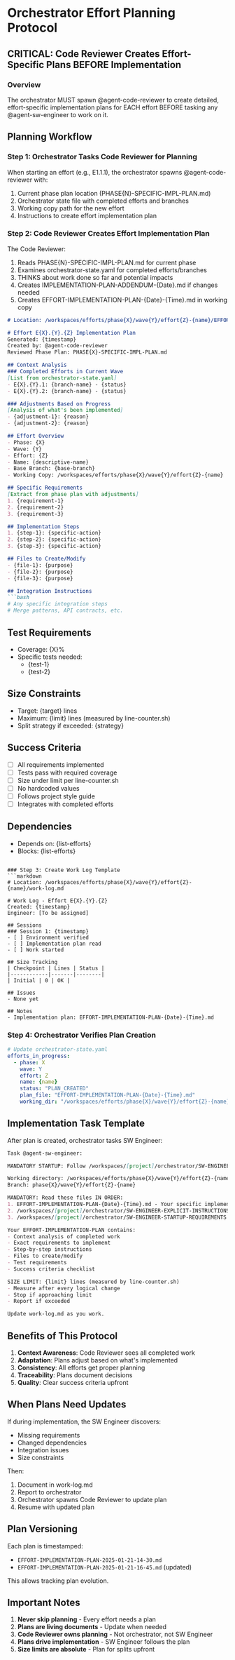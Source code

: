 # Orchestrator Effort Planning Protocol

## CRITICAL: Code Reviewer Creates Effort-Specific Plans BEFORE Implementation

### Overview
The orchestrator MUST spawn @agent-code-reviewer to create detailed, effort-specific implementation plans for EACH effort BEFORE tasking any @agent-sw-engineer to work on it.

## Planning Workflow

### Step 1: Orchestrator Tasks Code Reviewer for Planning
When starting an effort (e.g., E1.1.1), the orchestrator spawns @agent-code-reviewer with:
1. Current phase plan location (PHASE{N}-SPECIFIC-IMPL-PLAN.md)
2. Orchestrator state file with completed efforts and branches
3. Working copy path for the new effort
4. Instructions to create effort implementation plan

### Step 2: Code Reviewer Creates Effort Implementation Plan
The Code Reviewer:
1. Reads PHASE{N}-SPECIFIC-IMPL-PLAN.md for current phase
2. Examines orchestrator-state.yaml for completed efforts/branches
3. THINKS about work done so far and potential impacts
4. Creates IMPLEMENTATION-PLAN-ADDENDUM-{Date}.md if changes needed
5. Creates EFFORT-IMPLEMENTATION-PLAN-{Date}-{Time}.md in working copy

```markdown
# Location: /workspaces/efforts/phase{X}/wave{Y}/effort{Z}-{name}/EFFORT-IMPLEMENTATION-PLAN-{Date}-{Time}.md

# Effort E{X}.{Y}.{Z} Implementation Plan
Generated: {timestamp}
Created by: @agent-code-reviewer
Reviewed Phase Plan: PHASE{X}-SPECIFIC-IMPL-PLAN.md

## Context Analysis
### Completed Efforts in Current Wave
[List from orchestrator-state.yaml]
- E{X}.{Y}.1: {branch-name} - {status}
- E{X}.{Y}.2: {branch-name} - {status}

### Adjustments Based on Progress
[Analysis of what's been implemented]
- {adjustment-1}: {reason}
- {adjustment-2}: {reason}

## Effort Overview
- Phase: {X}
- Wave: {Y}  
- Effort: {Z}
- Name: {descriptive-name}
- Base Branch: {base-branch}
- Working Copy: /workspaces/efforts/phase{X}/wave{Y}/effort{Z}-{name}

## Specific Requirements
[Extract from phase plan with adjustments]
1. {requirement-1}
2. {requirement-2}
3. {requirement-3}

## Implementation Steps
1. {step-1}: {specific-action}
2. {step-2}: {specific-action}
3. {step-3}: {specific-action}

## Files to Create/Modify
- {file-1}: {purpose}
- {file-2}: {purpose}
- {file-3}: {purpose}

## Integration Instructions
```bash
# Any specific integration steps
# Merge patterns, API contracts, etc.
```

## Test Requirements
- Coverage: {X}%
- Specific tests needed:
  - {test-1}
  - {test-2}

## Size Constraints
- Target: {target} lines
- Maximum: {limit} lines (measured by line-counter.sh)
- Split strategy if exceeded: {strategy}

## Success Criteria
- [ ] All requirements implemented
- [ ] Tests pass with required coverage
- [ ] Size under limit per line-counter.sh
- [ ] No hardcoded values
- [ ] Follows project style guide
- [ ] Integrates with completed efforts

## Dependencies
- Depends on: {list-efforts}
- Blocks: {list-efforts}
```

### Step 3: Create Work Log Template
```markdown
# Location: /workspaces/efforts/phase{X}/wave{Y}/effort{Z}-{name}/work-log.md

# Work Log - Effort E{X}.{Y}.{Z}
Created: {timestamp}
Engineer: [To be assigned]

## Sessions
### Session 1: {timestamp}
- [ ] Environment verified
- [ ] Implementation plan read
- [ ] Work started

## Size Tracking
| Checkpoint | Lines | Status |
|------------|-------|--------|
| Initial | 0 | OK |

## Issues
- None yet

## Notes
- Implementation plan: EFFORT-IMPLEMENTATION-PLAN-{Date}-{Time}.md
```

### Step 4: Orchestrator Verifies Plan Creation
```yaml
# Update orchestrator-state.yaml
efforts_in_progress:
  - phase: X
    wave: Y
    effort: Z
    name: {name}
    status: "PLAN_CREATED"
    plan_file: "EFFORT-IMPLEMENTATION-PLAN-{Date}-{Time}.md"
    working_dir: "/workspaces/efforts/phase{X}/wave{Y}/effort{Z}-{name}"
```

## Implementation Task Template

After plan is created, orchestrator tasks SW Engineer:

```markdown
Task @agent-sw-engineer:

MANDATORY STARTUP: Follow /workspaces/[project]/orchestrator/SW-ENGINEER-STARTUP-REQUIREMENTS.md

Working directory: /workspaces/efforts/phase{X}/wave{Y}/effort{Z}-{name}
Branch: phase{X}/wave{Y}/effort{Z}-{name}

MANDATORY: Read these files IN ORDER:
1. EFFORT-IMPLEMENTATION-PLAN-{Date}-{Time}.md - Your specific implementation plan (created by Code Reviewer)
2. /workspaces/[project]/orchestrator/SW-ENGINEER-EXPLICIT-INSTRUCTIONS.md
3. /workspaces/[project]/orchestrator/SW-ENGINEER-STARTUP-REQUIREMENTS.md

Your EFFORT-IMPLEMENTATION-PLAN contains:
- Context analysis of completed work
- Exact requirements to implement  
- Step-by-step instructions
- Files to create/modify
- Test requirements
- Success criteria checklist

SIZE LIMIT: {limit} lines (measured by line-counter.sh)
- Measure after every logical change
- Stop if approaching limit
- Report if exceeded

Update work-log.md as you work.
```

## Benefits of This Protocol

1. **Context Awareness**: Code Reviewer sees all completed work
2. **Adaptation**: Plans adjust based on what's implemented
3. **Consistency**: All efforts get proper planning
4. **Traceability**: Plans document decisions
5. **Quality**: Clear success criteria upfront

## When Plans Need Updates

If during implementation, the SW Engineer discovers:
- Missing requirements
- Changed dependencies  
- Integration issues
- Size constraints

Then:
1. Document in work-log.md
2. Report to orchestrator
3. Orchestrator spawns Code Reviewer to update plan
4. Resume with updated plan

## Plan Versioning

Each plan is timestamped:
- `EFFORT-IMPLEMENTATION-PLAN-2025-01-21-14-30.md`
- `EFFORT-IMPLEMENTATION-PLAN-2025-01-21-16-45.md` (updated)

This allows tracking plan evolution.

## Important Notes

1. **Never skip planning** - Every effort needs a plan
2. **Plans are living documents** - Update when needed
3. **Code Reviewer owns planning** - Not orchestrator, not SW Engineer
4. **Plans drive implementation** - SW Engineer follows the plan
5. **Size limits are absolute** - Plan for splits upfront